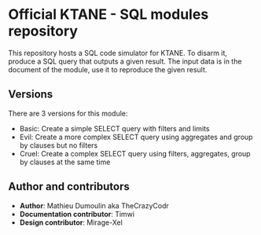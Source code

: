 # Official KTANE - SQL modules repository

This repository hosts a SQL code simulator for KTANE. To disarm it, produce a SQL query that outputs a given result. The input data is in the document of the module, use it to reproduce the given result.

## Versions

There are 3 versions for this module:

- Basic: Create a simple SELECT query with filters and limits
- Evil: Create a more complex SELECT query using aggregates and group by clauses but no filters
- Cruel: Create a complex SELECT query using filters, aggregates, group by clauses at the same time

## Author and contributors

- **Author**: Mathieu Dumoulin aka TheCrazyCodr
- **Documentation contributor**: Timwi
- **Design contributor**: Mirage-Xel